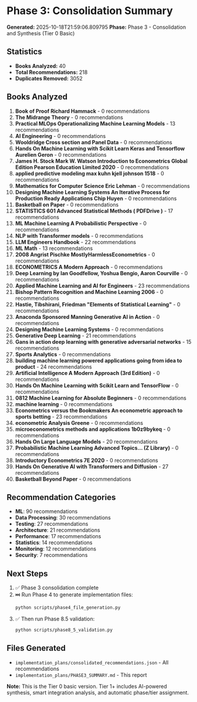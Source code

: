 # Phase 3: Consolidation Summary

**Generated:** 2025-10-18T21:59:06.809795
**Phase:** Phase 3 - Consolidation and Synthesis (Tier 0 Basic)

## Statistics

- **Books Analyzed:** 40
- **Total Recommendations:** 218
- **Duplicates Removed:** 3052

## Books Analyzed

1. **Book of Proof Richard Hammack** - 0 recommendations
2. **The Midrange Theory** - 0 recommendations
3. **Practical MLOps  Operationalizing Machine Learning Models** - 13 recommendations
4. **AI Engineering** - 0 recommendations
5. **Wooldridge   Cross section and Panel Data** - 0 recommendations
6. **Hands On Machine Learning with Scikit Learn Keras and Tensorflow   Aurelien Geron** - 0 recommendations
7. **James H. Stock Mark W. Watson Introduction to Econometrics Global Edition Pearson Education Limited 2020** - 0 recommendations
8. **applied predictive modeling max kuhn kjell johnson 1518** - 0 recommendations
9. **Mathematics for Computer Science Eric Lehman** - 0 recommendations
10. **Designing Machine Learning Systems An Iterative Process for Production Ready Applications   Chip Huyen** - 0 recommendations
11. **Basketball on Paper** - 0 recommendations
12. **STATISTICS 601 Advanced Statistical Methods ( PDFDrive )** - 17 recommendations
13. **ML Machine Learning A Probabilistic Perspective** - 0 recommendations
14. **NLP with Transformer models** - 0 recommendations
15. **LLM Engineers Handbook** - 22 recommendations
16. **ML Math** - 13 recommendations
17. **2008 Angrist Pischke MostlyHarmlessEconometrics** - 0 recommendations
18. **ECONOMETRICS A Modern Approach** - 0 recommendations
19. **Deep Learning by Ian Goodfellow, Yoshua Bengio, Aaron Courville** - 0 recommendations
20. **Applied Machine Learning and AI for Engineers** - 23 recommendations
21. **Bishop Pattern Recognition and Machine Learning 2006** - 0 recommendations
22. **Hastie, Tibshirani, Friedman   "Elements of Statistical Learning"** - 0 recommendations
23. **Anaconda Sponsored Manning Generative AI in Action** - 0 recommendations
24. **Designing Machine Learning Systems** - 0 recommendations
25. **Generative Deep Learning** - 21 recommendations
26. **Gans in action deep learning with generative adversarial networks** - 15 recommendations
27. **Sports Analytics** - 0 recommendations
28. **building machine learning powered applications going from idea to product** - 24 recommendations
29. **Artificial Intelligence   A Modern Approach (3rd Edition)** - 0 recommendations
30. **Hands On Machine Learning with Scikit Learn and TensorFlow** - 0 recommendations
31. **0812 Machine Learning for Absolute Beginners** - 0 recommendations
32. **machine learning** - 0 recommendations
33. **Econometrics versus the Bookmakers An econometric approach to sports betting** - 23 recommendations
34. **econometric Analysis Greene** - 0 recommendations
35. **microeconometrics methods and applications 1b0z9bykeq** - 0 recommendations
36. **Hands On Large Language Models** - 20 recommendations
37. **Probabilistic Machine Learning Advanced Topics... (Z Library)** - 0 recommendations
38. **Introductory Econometrics 7E 2020** - 0 recommendations
39. **Hands On Generative AI with Transformers and Diffusion** - 27 recommendations
40. **Basketball Beyond Paper** - 0 recommendations


## Recommendation Categories

- **ML**: 90 recommendations
- **Data Processing**: 30 recommendations
- **Testing**: 27 recommendations
- **Architecture**: 21 recommendations
- **Performance**: 17 recommendations
- **Statistics**: 14 recommendations
- **Monitoring**: 12 recommendations
- **Security**: 7 recommendations


## Next Steps

1. ✅ Phase 3 consolidation complete
2. ⏭️  Run Phase 4 to generate implementation files:
   ```bash
   python scripts/phase4_file_generation.py
   ```
3. ✅ Then run Phase 8.5 validation:
   ```bash
   python scripts/phase8_5_validation.py
   ```

## Files Generated

- `implementation_plans/consolidated_recommendations.json` - All recommendations
- `implementation_plans/PHASE3_SUMMARY.md` - This report

**Note:** This is the Tier 0 basic version. Tier 1+ includes AI-powered synthesis,
smart integration analysis, and automatic phase/tier assignment.

